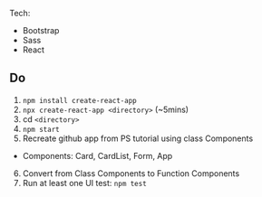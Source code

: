 Tech: 

- Bootstrap
- Sass
- React

## Do

1. `npm install create-react-app`
2. `npx create-react-app <directory>` (~5mins)
3. cd `<directory>`
4. `npm start` 
5. Recreate github app from PS tutorial using class Components
  - Components: Card, CardList, Form, App
6. Convert from Class Components to Function Components
7. Run at least one UI test: `npm test`
